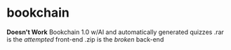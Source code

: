 # bookchain 
**Doesn't Work**
Bookchain 1.0 w/AI and automatically generated quizzes
.rar is the *attempted* front-end
.zip is the *broken* back-end
